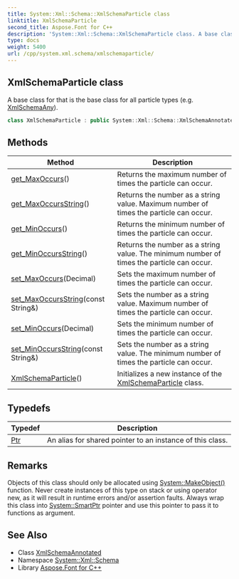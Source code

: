 ```yaml
---
title: System::Xml::Schema::XmlSchemaParticle class
linktitle: XmlSchemaParticle
second_title: Aspose.Font for C++
description: 'System::Xml::Schema::XmlSchemaParticle class. A base class for that is the base class for all particle types (e.g. XmlSchemaAny) in C++.'
type: docs
weight: 5400
url: /cpp/system.xml.schema/xmlschemaparticle/
---
```

## XmlSchemaParticle class


A base class for that is the base class for all particle types (e.g. [XmlSchemaAny](../xmlschemaany/)).

```cpp
class XmlSchemaParticle : public System::Xml::Schema::XmlSchemaAnnotated
```

## Methods

| Method | Description |
| --- | --- |
| [get_MaxOccurs](./get_maxoccurs/)() | Returns the maximum number of times the particle can occur. |
| [get_MaxOccursString](./get_maxoccursstring/)() | Returns the number as a string value. Maximum number of times the particle can occur. |
| [get_MinOccurs](./get_minoccurs/)() | Returns the minimum number of times the particle can occur. |
| [get_MinOccursString](./get_minoccursstring/)() | Returns the number as a string value. The minimum number of times the particle can occur. |
| [set_MaxOccurs](./set_maxoccurs/)(Decimal) | Sets the maximum number of times the particle can occur. |
| [set_MaxOccursString](./set_maxoccursstring/)(const String\&) | Sets the number as a string value. Maximum number of times the particle can occur. |
| [set_MinOccurs](./set_minoccurs/)(Decimal) | Sets the minimum number of times the particle can occur. |
| [set_MinOccursString](./set_minoccursstring/)(const String\&) | Sets the number as a string value. The minimum number of times the particle can occur. |
| [XmlSchemaParticle](./xmlschemaparticle/)() | Initializes a new instance of the [XmlSchemaParticle](./) class. |
## Typedefs

| Typedef | Description |
| --- | --- |
| [Ptr](./ptr/) | An alias for shared pointer to an instance of this class. |
## Remarks



Objects of this class should only be allocated using [System::MakeObject()](../../system/makeobject/) function. Never create instances of this type on stack or using operator new, as it will result in runtime errors and/or assertion faults. Always wrap this class into [System::SmartPtr](../../system/smartptr/) pointer and use this pointer to pass it to functions as argument. 

## See Also

* Class [XmlSchemaAnnotated](../xmlschemaannotated/)
* Namespace [System::Xml::Schema](../)
* Library [Aspose.Font for C++](../../)
